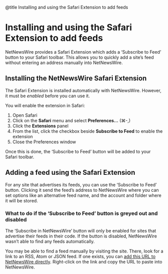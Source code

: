 @title Installing and using the Safari Extension to add feeds

# Installing and using the Safari Extension to add feeds

NetNewsWire provides a Safari Extension which adds a ‘Subscribe to Feed’ button to your Safari toolbar. This allows you to quickly add a site’s feed without entering an address manually into NetNewsWire.


## Installing the NetNewsWire Safari Extension

The Safari Extension is installed automatically with NetNewsWire. However, it must be *enabled* before you can use it.

You will enable the extension in Safari:

1. Open Safari
2. Click on the **Safari** menu and select **Preferences…** (⌘-,)
3. Click the **Extensions** panel
4. From the list, click the checkbox beside **Subscribe to Feed** to enable the extension
5. Close the Preferences window

Once this is done, the ‘Subscribe to Feed’ button will be added to your Safari toolbar.


## Adding a feed using the Safari Extension

For any site that advertises its feeds, you can use the ‘Subscribe to Feed’ button. Clicking it send the feed’s address to NetNewsWire where you can set options like an alternative feed name, and the account and folder where it will be stored.


### What to do if the ‘Subscribe to Feed’ button is greyed out and disabled

The ‘Subscribe in NetNewsWire’ button will only be enabled for sites that advertise their feeds in their code. If the button is disabled, NetNewsWire wasn’t able to find any feeds automatically.

You may be able to find a feed manually by visiting the site. There, look for a link to an RSS, Atom or JSON feed. If one exists, you can [add this URL to NetNewsWire directly](adding-feeds.html). Right-click on the link and copy the URL to paste into NetNewsWire.